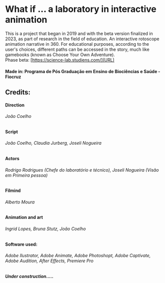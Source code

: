 # What if ... a laboratory in interactive animation 
This is a project that began in 2019 and with the beta version finalized in 2023, as part of research in the field of education. An interactive rotoscope animation narrative in 360. 
For educational purposes, according to the user's choices, different paths can be accessed in the story, much like gamebooks (known as Choose Your Own Adventure).
<br>
Phase beta: [https://science-lab.studiens.com/](URL)

#### Made in: Programa de Pós Graduação em Ensino de Biociências e Saúde - Fiocruz

## Credits: 
#### Direction 
###### João Coelho 

#### Script 
###### João Coelho, Claudia Jurberg, Joseli Nogueira

#### Actors 
###### Rodrigo Rodrigues (Chefe do laboratório e técnico), Joseli Nogueira (Visão em Primeira pessoa)

#### Filmind 
###### Alberto Moura

#### Animation and art
###### Ingrid Lopes, Bruna Stutz, João Coelho 

#### Software used:
###### Adobe Ilustrator, Adobe Animate, Adobe Photoshopt, Adobe Captivate, Adobe Audition, After Effects, Premiere Pro

##### Under construction.....



